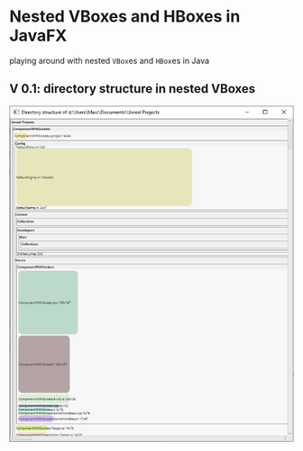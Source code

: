 # Nested VBoxes and HBoxes in JavaFX

playing around with nested `VBox`es and `HBox`es in Java

## V 0.1: directory structure in nested VBoxes

![nested FlowPanes screenshot](./images/screenshot_01.png)

